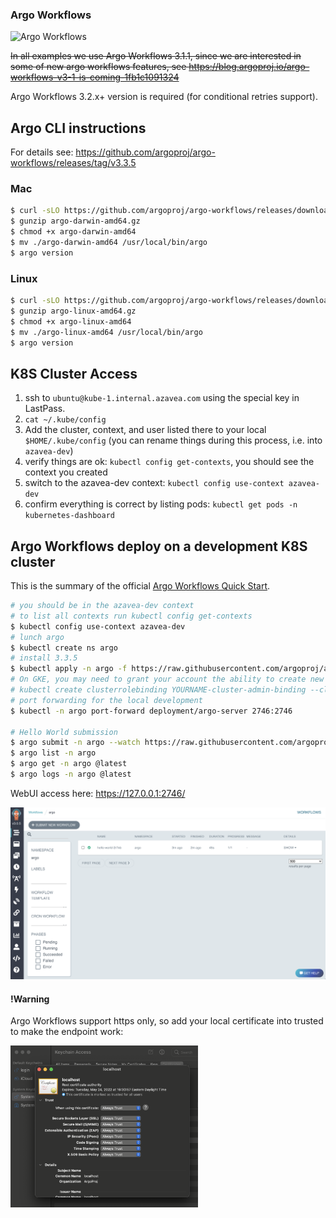 ### Argo Workflows

![Argo Workflows](https://argoproj.github.io/argo-workflows/assets/argo.png)

~~In all examples we use Argo Workflows 3.1.1, since we are interested in some of new argo workflows features, see https://blog.argoproj.io/argo-workflows-v3-1-is-coming-1fb1c1091324~~

Argo Workflows 3.2.x+ version is required (for conditional retries support).

## Argo CLI instructions

For details see: https://github.com/argoproj/argo-workflows/releases/tag/v3.3.5

### Mac

```bash
$ curl -sLO https://github.com/argoproj/argo-workflows/releases/download/v3.3.5/argo-darwin-amd64.gz
$ gunzip argo-darwin-amd64.gz
$ chmod +x argo-darwin-amd64
$ mv ./argo-darwin-amd64 /usr/local/bin/argo
$ argo version
```

### Linux

```bash
$ curl -sLO https://github.com/argoproj/argo-workflows/releases/download/v3.3.5/argo-darwin-amd64.gz
$ gunzip argo-linux-amd64.gz
$ chmod +x argo-linux-amd64
$ mv ./argo-linux-amd64 /usr/local/bin/argo
$ argo version
```

## K8S Cluster Access

1. ssh to `ubuntu@kube-1.internal.azavea.com` using the special key in LastPass.
2. `cat ~/.kube/config`
3. Add the cluster, context, and user listed there to your local `$HOME/.kube/config` (you can rename things during this process, i.e. into `azavea-dev`)
4. verify things are ok: `kubectl config get-contexts`, you should see the context you created
5. switch to the azavea-dev context: `kubectl config use-context azavea-dev`
6. confirm everything is correct by listing pods: `kubectl get pods -n kubernetes-dashboard`

## Argo Workflows deploy on a development K8S cluster

This is the summary of the official [Argo Workflows Quick Start](https://argoproj.github.io/argo-workflows/quick-start/).

```bash
# you should be in the azavea-dev context
# to list all contexts run kubectl config get-contexts
$ kubectl config use-context azavea-dev
# lunch argo
$ kubectl create ns argo
# install 3.3.5
$ kubectl apply -n argo -f https://raw.githubusercontent.com/argoproj/argo-workflows/v3.3.5/manifests/quick-start-postgres.yaml
# On GKE, you may need to grant your account the ability to create new clusterroles
# kubectl create clusterrolebinding YOURNAME-cluster-admin-binding --clusterrole=cluster-admin --user=YOUREMAIL@gmail.com
# port forwarding for the local development
$ kubectl -n argo port-forward deployment/argo-server 2746:2746

# Hello World submission
$ argo submit -n argo --watch https://raw.githubusercontent.com/argoproj/argo-workflows/master/examples/hello-world.yaml
$ argo list -n argo
$ argo get -n argo @latest
$ argo logs -n argo @latest
```

WebUI access here: https://127.0.0.1:2746/

<img width="1000" alt="WebUI" src="https://github.com/azavea/pipeline-playground/raw/main/argo-workflows/img/workflows.png">

#### !Warning
Argo Workflows support https only, so add your local certificate into trusted to make the endpoint work:

<img width="300" alt="MacOS Keychain Access" src="https://github.com/azavea/pipeline-playground/raw/main/argo-workflows/img/keychain.png">

